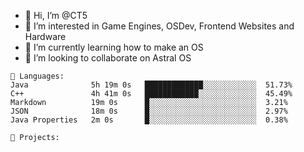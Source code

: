 - 👋 Hi, I’m @CT5
- 👀 I’m interested in Game Engines, OSDev, Frontend Websites and Hardware
- 🌱 I’m currently learning how to make an OS
- 💞️ I’m looking to collaborate on Astral OS

```text
💾 Languages:
Java              5h 19m 0s   █████████████░░░░░░░░░░░░  51.73%
C++               4h 41m 0s   ████████████░░░░░░░░░░░░░  45.49%
Markdown          19m 0s      █░░░░░░░░░░░░░░░░░░░░░░░░  3.21%
JSON              18m 0s      █░░░░░░░░░░░░░░░░░░░░░░░░  2.97%
Java Properties   2m 0s       █░░░░░░░░░░░░░░░░░░░░░░░░  0.38%

💼 Projects:
```
<!---
Cherrytree56567/Cherrytree56567 is a ✨ special ✨ repository because its `README.md` (this file) appears on your GitHub profile.
You can click the Preview link to take a look at your changes. 
--->
